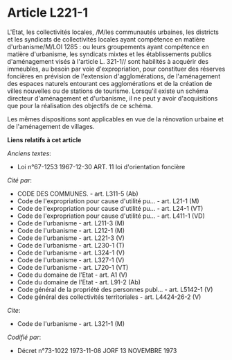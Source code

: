 # Article L221-1

L'Etat, les collectivités locales, /M/les communautés urbaines, les districts et les syndicats de collectivités locales ayant
compétence en matière d'urbanisme/M/LOI  1285 : ou leurs groupements ayant compétence en matière d'urbanisme, les syndicats
mixtes et les établissements publics d'aménagement visés à l'article L. 321-1// sont habilités à acquérir des immeubles, au
besoin par voie d'expropriation, pour constituer des réserves foncières  en prévision de l'extension d'agglomérations, de
l'aménagement des espaces naturels entourant ces agglomérations et de la création de villes nouvelles ou de stations de
tourisme. Lorsqu'il existe un schéma directeur d'aménagement et d'urbanisme, il ne peut y avoir d'acquisitions que pour la
réalisation des objectifs de ce schéma.

Les mêmes dispositions sont applicables en vue de la rénovation urbaine et de l'aménagement de villages.

**Liens relatifs à cet article**

_Anciens textes_:

  - Loi n°67-1253 1967-12-30 ART. 11 loi d'orientation foncière

_Cité par_:

  - CODE DES COMMUNES. - art. L311-5 (Ab)
  - Code de l'expropriation pour cause d'utilité pu... - art. L21-1 (M)
  - Code de l'expropriation pour cause d'utilité pu... - art. L24-1 (VT)
  - Code de l'expropriation pour cause d'utilité pu... - art. L411-1 (VD)
  - Code de l'urbanisme - art. L211-3 (M)
  - Code de l'urbanisme - art. L212-1 (M)
  - Code de l'urbanisme - art. L221-3 (V)
  - Code de l'urbanisme - art. L230-1 (T)
  - Code de l'urbanisme - art. L324-1 (V)
  - Code de l'urbanisme - art. L327-1 (V)
  - Code de l'urbanisme - art. L720-1 (VT)
  - Code du domaine de l'Etat - art. A1 (V)
  - Code du domaine de l'Etat - art. L91-2 (Ab)
  - Code général de la propriété des personnes publ... - art. L5142-1 (V)
  - Code général des collectivités territoriales - art. L4424-26-2 (V)

_Cite_:

  - Code de l'urbanisme - art. L321-1 (M)

_Codifié par_:

  - Décret n°73-1022 1973-11-08 JORF 13 NOVEMBRE 1973
